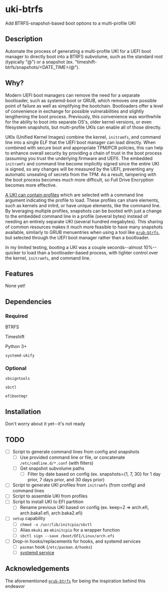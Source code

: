 # uki-btrfs
Add BTRFS-snapshot-based boot options to a multi-profile UKI

## Description
Automate the process of generating a multi-profile UKI for a UEFI boot manager to directly boot into a BTRFS subvolume, such as the standard root (typically "@") or a snapshot (ex. "timeshift-btrfs/snapshots/<DATE_TIME>/@").

## Why?
Modern UEFI boot managers can remove the need for a separate bootloader, such as systemd-boot or GRUB, which removes one possible point of failure as well as simplifying the bootchain. Bootloaders offer a level of convenience in exchange for possible vulnerabilities and slightly lengthening the boot process. Previously, this convenience was worthwhile for the ability to boot into separate OS's, older kernel versions, or even filesystem snapshots, but multi-profile UKIs can enable all of those directly.

UKIs (Unified Kernel Images) combine the kernel, `initramfs`, and command line into a single ELF that the UEFI boot manager can load directly. When combined with secure boot and appropriate TPM/PCR policies, this can help to enhance overall security by providing a chain of trust in the boot process (assuming you trust the underlying firmware and UEFI). The embedded `initramfs` and command line become implicitly signed since the entire UKI is signed, so any changes will be measured by the UEFI, preventing any automatic unsealing of secrets from the TPM. As a result, tampering with the boot process becomes much more difficult, so Full Drive Encryption becomes more effective.

[A UKI can contain profiles](https://uapi-group.org/specifications/specs/unified_kernel_image/) which are selected with a command line argument indicating the profile to load. These profiles can share elements, such as kernels and initrd, or have unique elements, like the command line. By leveraging multiple profiles, snapshots can be booted with just a change to the embedded command line in a profile (several bytes) instead of needing an entirely separate UKI (several hundred megabytes). This sharing of common resources makes it much more feasible to have many snapshots available, similarly to GRUB menuentries when using a tool like [`grub-btrfs`](https://github.com/Antynea/grub-btrfs), but selected through the UEFI boot manager rather than a bootloader.

In my limited testing, booting a UKI was a couple seconds--almost 10%--quicker to load than a bootloader-based process, with tighter control over the kernel, `initramfs`, and command line.

## Features
None yet!

## Dependencies
### Required
BTRFS

Timeshift

Python 3+

`systemd-ukify`

### Optional
`sbsigntools`

`sbctl`

`efibootmgr`

## Installation
Don't worry about it yet--it's not ready

## TODO
- [ ] Script to generate command lines from config and snapshots
  - [ ] Use provided command line or file, or concatenate `/etc/cmdline.d/*.conf` (with filters)
  - [ ] Get snapshot subvolume paths
    - [ ] Filter by date based on config (ex. snapshots={1, 7, 30} for 1 day prior, 7 days prior, and 30 days prior)
- [ ] Script to generate UKI profiles from `initramfs` (from config) and command lines
- [ ] Script to assemble UKI from profiles
- [ ] Script to install UKI to EFI partition
  - [ ] Rename previous UKI based on config (ex. keep=2 => arch.efi, arch.baka1.efi, arch.baka2.efi)
- [ ] `setup` capability
  - [ ] `chmod -x /usr/lib/initcpio/sbctl`
  - [ ] Alias `mkuki` as `mkinitcpio` for a wrapper function
  - [ ] `sbctl sign --save /boot/EFI/Linux/arch.efi`
- [ ] Drop-in hooks/replacements for hooks, and systemd services
  - [ ] `pacman` hook (`/etc/pacman.d/hooks`)
  - [ ] [systemd service](https://github.com/Antynea/grub-btrfs/blob/master/grub-btrfsd.service)
     
## Acknowledgements
The aforementioned [`grub-btrfs`](https://github.com/Antynea/grub-btrfs) for being the inspiration behind this endeavor
